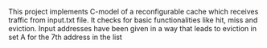 This project implements C-model of a reconfigurable cache which receives traffic from input.txt file. It checks for basic functionalities like hit, miss and eviction. 
Input addresses have been given in a way that leads to eviction in set A for the 7th address in the list